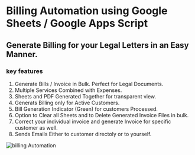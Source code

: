 # Billing Automation using Google Sheets / Google Apps Script #
## Generate Billing for your Legal Letters in an Easy Manner. ##
### key features ##
1. Generate Bills / Invoice in Bulk. Perfect for Legal Documents.
2. Multiple Services Combined with Expenses.
3. Sheets and PDF Generated Together for transparent view.
5. Generats Billing only for Active Customers.
6. Bill Generation Indicator (Green) for customers Processed.
7. Option to Clear all Sheets and to Delete Generated Invoice Files in bulk.
8. Correct your individual invoice and generate Invoice for specific customer as well.
9. Sends Emails Either to customer directoly or to yourself.


   
![billing Automation](https://github.com/user-attachments/assets/6295c0d8-0bc9-4930-93c8-ccac8b089d87)
